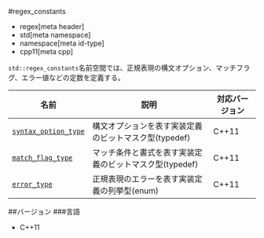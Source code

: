 #regex_constants
* regex[meta header]
* std[meta namespace]
* namespace[meta id-type]
* cpp11[meta cpp]

`std::regex_constants`名前空間では、正規表現の構文オプション、マッチフラグ、エラー値などの定数を定義する。

| 名前 | 説明 | 対応バージョン |
|------|------|----------------|
| [`syntax_option_type`](./regex_constants/syntax_option_type.md) | 構文オプションを表す実装定義のビットマスク型(typedef) | C++11 |
| [`match_flag_type`](./regex_constants/match_flag_type.md) | マッチ条件と書式を表す実装定義のビットマスク型(typedef) | C++11 |
| [`error_type`](./regex_constants/error_type.md) | 正規表現のエラーを表す実装定義の列挙型(enum) | C++11 |


##バージョン
###言語
- C++11


